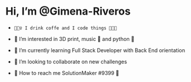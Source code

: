 <h1 👋 >Hi, I’m @Gimena-Riveros</h1>

-     💁🏻‍♀️ I drink coffe and I code things 👩🏻‍💻 

- 👀 I’m interested in 3D print, music 🎹 and python 🐍 

- 🌱 I’m currently learning Full Stack Developer with Back End orientation 

- 💞️ I’m looking to collaborate on new challenges 

- 👾 How to reach me SolutionMaker #9399 🖖 

<!---
Gimena-Riveros/Gimena-Riveros is a ✨ special ✨ repository because its `README.md` (this file) appears on your GitHub profile.
You can click the Preview link to take a look at your changes.
--->
